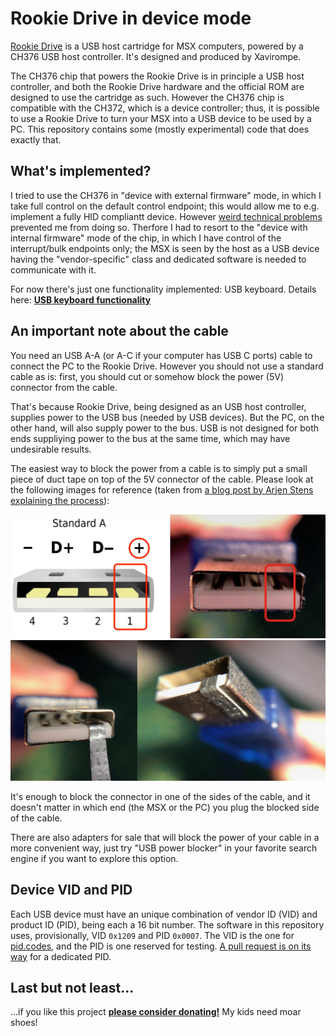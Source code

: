 # Rookie Drive in device mode

[Rookie Drive](http://rookiedrive.com/en) is a USB host cartridge for MSX computers, powered by a CH376 USB host controller. It's designed and produced by Xavirompe.

The CH376 chip that powers the Rookie Drive is in principle a USB host controller, and both the Rookie Drive hardware and the official ROM are designed to use the cartridge as such. However the CH376 chip is compatible with the CH372, which is a device controller; thus, it is possible to use a Rookie Drive to turn your MSX into a USB device to be used by a PC. This repository contains some (mostly experimental) code that does exactly that.


## What's implemented?

I tried to use the CH376 in "device with external firmware" mode, in which I take full control on the default control endpoint; this would allow me to e.g. implement a fully HID compliantt device. However [weird technical problems](https://stackoverflow.com/questions/68066989/usb-device-prototype-timeouts-with-winusb-or-hid-drivers-works-fine-with-libusb) prevented me from doing so. Therfore I had to resort to the "device with internal firmware" mode of the chip, in which I have control of the interrupt/bulk endpoints only; the MSX is seen by the host as a USB device having the "vendor-specific" class and dedicated software is needed to communicate with it.

For now there's just one functionality implemented: USB keyboard. Details here: **[USB keyboard functionality](https://github.com/Konamiman/NestorDevice/blob/main/docs/Keyboard.md)**


## An important note about the cable

You need an USB A-A (or A-C if your computer has USB C ports) cable to connect the PC to the Rookie Drive. However you should not use a standard cable as is: first, you should cut or somehow block the power (5V) connector from the cable.

That's because Rookie Drive, being designed as an USB host controller, supplies power to the USB bus (needed by USB devices). But the PC, on the other hand, will also supply power to the bus. USB is not designed for both ends suppliying power to the bus at the same time, which may have undesirable results.

The easiest way to block the power from a cable is to simply put a small piece of duct tape on top of the 5V connector of the cable. Please look at the following images for reference (taken from [a blog post by Arjen Stens explaining the process](https://arjenstens.com/prevent-usb-powering-3d-printer-display/)):

![where to put the tape](https://github.com/Konamiman/NestorDevice/blob/main/docs/BlockingUSBPower1.jpg?raw=true)
![the cable with the tape in place](https://github.com/Konamiman/NestorDevice/blob/main/docs/BlockingUSBPower2.jpg?raw=true)

It's enough to block the connector in one of the sides of the cable, and it doesn't matter in which end (the MSX or the PC) you plug the blocked side of the cable.

There are also adapters for sale that will block the power of your cable in a more convenient way, just try "USB power blocker" in your favorite search engine if you want to explore this option.


## Device VID and PID

Each USB device must have an unique combination of vendor ID (VID) and product ID (PID), being each a 16 bit number. The software in this repository uses, provisionally, VID `0x1209` and PID `0x0007`. The VID is the one for [pid.codes](https://pid.codes/), and the PID is one reserved for testing. [A pull request is on its way](https://github.com/pidcodes/pidcodes.github.com/pull/661) for a dedicated PID.


## Last but not least...

...if you like this project **[please consider donating!](http://www.konamiman.com/msx/msx-e.html#donate)** My kids need moar shoes!
